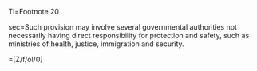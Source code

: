 Ti=Footnote 20

sec=Such provision may involve several governmental authorities not necessarily having direct responsibility for protection and safety, such as ministries of health, justice, immigration and security.

=[Z/f/ol/0]
